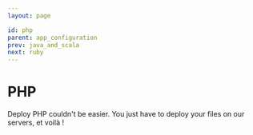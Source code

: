 ```yaml
---
layout: page

id: php
parent: app_configuration
prev: java_and_scala
next: ruby
---
```

PHP
===

Deploy PHP couldn't be easier. You just have to deploy your files on our servers, et voilà !   